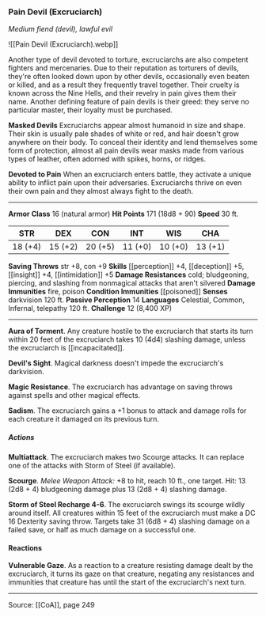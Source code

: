 ### Pain Devil (Excruciarch)
_Medium fiend (devil), lawful evil_

![[Pain Devil (Excruciarch).webp]]

Another type of devil devoted to torture, excruciarchs are also competent fighters and mercenaries. Due to their reputation as torturers of devils, they're often looked down upon by other devils, occasionally even beaten or killed, and as a result they frequently travel together. Their cruelty is known across the Nine Hells, and their revelry in pain gives them their name. Another defining feature of pain devils is their greed: they serve no particular master, their loyalty must be purchased.

**Masked Devils** Excruciarchs appear almost humanoid in size and shape. Their skin is usually pale shades of white or red, and hair doesn't grow anywhere on their body. To conceal their identity and lend themselves some form of protection, almost all pain devils wear masks made from various types of leather, often adorned with spikes, horns, or ridges.


**Devoted to Pain** When an excruciarch enters battle, they activate a unique ability to inflict pain upon their adversaries. Excruciarchs thrive on even their own pain and they almost always fight to the death.




---

**Armor Class** 16 (natural armor)
**Hit Points** 171 (18d8 + 90)
**Speed** 30 ft.

| STR     | DEX     | CON     | INT     | WIS     | CHA     |
|---------|---------|---------|---------|---------|---------|
| 18 (+4) | 15 (+2) | 20 (+5) | 11 (+0) | 10 (+0) | 13 (+1) |

**Saving Throws** str +8, con +9
**Skills** [[perception]] +4, [[deception]] +5, [[insight]] +4, [[intimidation]] +5
**Damage Resistances** cold; bludgeoning, piercing, and slashing from nonmagical attacks that aren't silvered
**Damage Immunities** fire, poison
**Condition Immunities** [[poisoned]]
**Senses** darkvision 120 ft.
**Passive Perception** 14
**Languages** Celestial, Common, Infernal, telepathy 120 ft.
**Challenge** 12 (8,400 XP)

---

**Aura of Torment**. Any creature hostile to the excruciarch that starts its turn within 20 feet of the excruciarch takes 10 (4d4) slashing damage, unless the excruciarch is [[incapacitated]].

**Devil's Sight**. Magical darkness doesn't impede the excruciarch's darkvision.

**Magic Resistance**. The excruciarch has advantage on saving throws against spells and other magical effects.

**Sadism**. The excruciarch gains a +1 bonus to attack and damage rolls for each creature it damaged on its previous turn.

##### Actions
**Multiattack**. The excruciarch makes two Scourge attacks. It can replace one of the attacks with Storm of Steel (if available).

**Scourge**. _Melee Weapon Attack:_ +8 to hit, reach 10 ft., one target. Hit: 13 (2d8 + 4) bludgeoning damage plus 13 (2d8 + 4) slashing damage.

**Storm of Steel Recharge 4-6**. The excruciarch swings its scourge wildly around itself. All creatures within 15 feet of the excruciarch must make a DC 16 Dexterity saving throw. Targets take 31 (6d8 + 4) slashing damage on a failed save, or half as much damage on a successful one.

#### Reactions
**Vulnerable Gaze**. As a reaction to a creature resisting damage dealt by the excruciarch, it turns its gaze on that creature, negating any resistances and immunities that creature has until the start of the excruciarch's next turn.


---

Source: [[CoA]], page 249